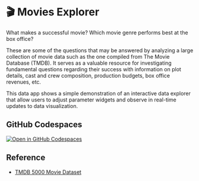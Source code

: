# 🎬 Movies Explorer

What makes a successful movie? Which movie genre performs best at the box office?

These are some of the questions that may be answered by analyzing a large collection of movie data such as the one compiled from The Movie Database (TMDB). It serves as a valuable resource for investigating fundamental questions regarding their success with information on plot details, cast and crew composition, production budgets, box office revenues, etc.

This data app shows a simple demonstration of an interactive data explorer that allow users to adjust parameter widgets and observe in real-time updates to data visualization.

## GitHub Codespaces

[![Open in GitHub Codespaces](https://github.com/codespaces/badge.svg)](https://codespaces.new/dataprofessor/movies-explorer?quickstart=1)

## Reference

- [TMDB 5000 Movie Dataset](https://www.kaggle.com/datasets/tmdb/tmdb-movie-metadata)
  
